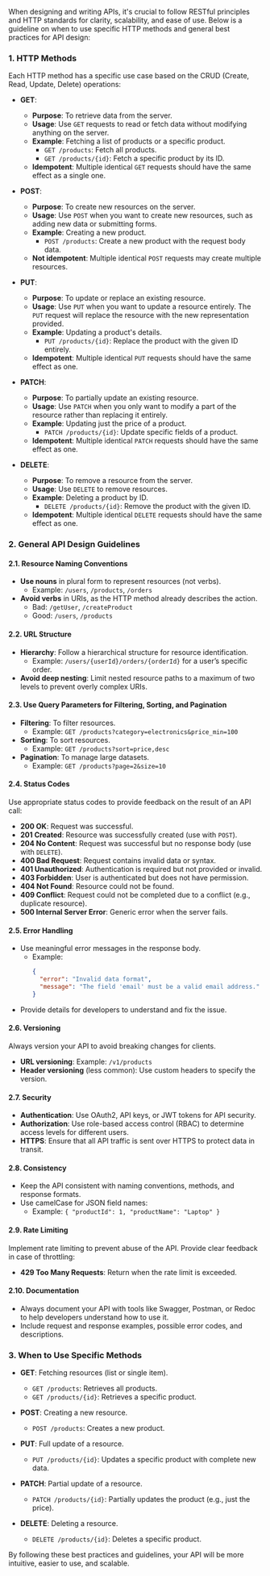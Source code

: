 When designing and writing APIs, it's crucial to follow RESTful principles and HTTP standards for clarity, scalability, and ease of use. Below is a guideline on when to use specific HTTP methods and general best practices for API design:

### 1. **HTTP Methods**

Each HTTP method has a specific use case based on the CRUD (Create, Read, Update, Delete) operations:

- **GET**: 
  - **Purpose**: To retrieve data from the server.
  - **Usage**: Use `GET` requests to read or fetch data without modifying anything on the server.
  - **Example**: Fetching a list of products or a specific product.
    - `GET /products`: Fetch all products.
    - `GET /products/{id}`: Fetch a specific product by its ID.
  - **Idempotent**: Multiple identical `GET` requests should have the same effect as a single one.

- **POST**: 
  - **Purpose**: To create new resources on the server.
  - **Usage**: Use `POST` when you want to create new resources, such as adding new data or submitting forms.
  - **Example**: Creating a new product.
    - `POST /products`: Create a new product with the request body data.
  - **Not idempotent**: Multiple identical `POST` requests may create multiple resources.

- **PUT**: 
  - **Purpose**: To update or replace an existing resource.
  - **Usage**: Use `PUT` when you want to update a resource entirely. The `PUT` request will replace the resource with the new representation provided.
  - **Example**: Updating a product's details.
    - `PUT /products/{id}`: Replace the product with the given ID entirely.
  - **Idempotent**: Multiple identical `PUT` requests should have the same effect as one.

- **PATCH**: 
  - **Purpose**: To partially update an existing resource.
  - **Usage**: Use `PATCH` when you only want to modify a part of the resource rather than replacing it entirely.
  - **Example**: Updating just the price of a product.
    - `PATCH /products/{id}`: Update specific fields of a product.
  - **Idempotent**: Multiple identical `PATCH` requests should have the same effect as one.

- **DELETE**: 
  - **Purpose**: To remove a resource from the server.
  - **Usage**: Use `DELETE` to remove resources.
  - **Example**: Deleting a product by ID.
    - `DELETE /products/{id}`: Remove the product with the given ID.
  - **Idempotent**: Multiple identical `DELETE` requests should have the same effect as one.

### 2. **General API Design Guidelines**

#### 2.1. **Resource Naming Conventions**
- **Use nouns** in plural form to represent resources (not verbs).
  - Example: `/users`, `/products`, `/orders`
- **Avoid verbs** in URIs, as the HTTP method already describes the action.
  - Bad: `/getUser`, `/createProduct`
  - Good: `/users`, `/products`

#### 2.2. **URL Structure**
- **Hierarchy**: Follow a hierarchical structure for resource identification.
  - Example: `/users/{userId}/orders/{orderId}` for a user’s specific order.
- **Avoid deep nesting**: Limit nested resource paths to a maximum of two levels to prevent overly complex URIs.

#### 2.3. **Use Query Parameters for Filtering, Sorting, and Pagination**
- **Filtering**: To filter resources.
  - Example: `GET /products?category=electronics&price_min=100`
- **Sorting**: To sort resources.
  - Example: `GET /products?sort=price,desc`
- **Pagination**: To manage large datasets.
  - Example: `GET /products?page=2&size=10`

#### 2.4. **Status Codes**
Use appropriate status codes to provide feedback on the result of an API call:
- **200 OK**: Request was successful.
- **201 Created**: Resource was successfully created (use with `POST`).
- **204 No Content**: Request was successful but no response body (use with `DELETE`).
- **400 Bad Request**: Request contains invalid data or syntax.
- **401 Unauthorized**: Authentication is required but not provided or invalid.
- **403 Forbidden**: User is authenticated but does not have permission.
- **404 Not Found**: Resource could not be found.
- **409 Conflict**: Request could not be completed due to a conflict (e.g., duplicate resource).
- **500 Internal Server Error**: Generic error when the server fails.

#### 2.5. **Error Handling**
- Use meaningful error messages in the response body.
  - Example:
    ```json
    {
      "error": "Invalid data format",
      "message": "The field 'email' must be a valid email address."
    }
    ```
- Provide details for developers to understand and fix the issue.

#### 2.6. **Versioning**
Always version your API to avoid breaking changes for clients.
- **URL versioning**: Example: `/v1/products`
- **Header versioning** (less common): Use custom headers to specify the version.

#### 2.7. **Security**
- **Authentication**: Use OAuth2, API keys, or JWT tokens for API security.
- **Authorization**: Use role-based access control (RBAC) to determine access levels for different users.
- **HTTPS**: Ensure that all API traffic is sent over HTTPS to protect data in transit.

#### 2.8. **Consistency**
- Keep the API consistent with naming conventions, methods, and response formats.
- Use camelCase for JSON field names: 
  - Example: `{ "productId": 1, "productName": "Laptop" }`
  
#### 2.9. **Rate Limiting**
Implement rate limiting to prevent abuse of the API. Provide clear feedback in case of throttling:
- **429 Too Many Requests**: Return when the rate limit is exceeded.

#### 2.10. **Documentation**
- Always document your API with tools like Swagger, Postman, or Redoc to help developers understand how to use it.
- Include request and response examples, possible error codes, and descriptions.

### 3. **When to Use Specific Methods**

- **GET**: Fetching resources (list or single item).
  - `GET /products`: Retrieves all products.
  - `GET /products/{id}`: Retrieves a specific product.
  
- **POST**: Creating a new resource.
  - `POST /products`: Creates a new product.
  
- **PUT**: Full update of a resource.
  - `PUT /products/{id}`: Updates a specific product with complete new data.

- **PATCH**: Partial update of a resource.
  - `PATCH /products/{id}`: Partially updates the product (e.g., just the price).
  
- **DELETE**: Deleting a resource.
  - `DELETE /products/{id}`: Deletes a specific product.

By following these best practices and guidelines, your API will be more intuitive, easier to use, and scalable.